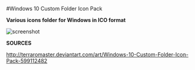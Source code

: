 #Windows 10 Custom Folder Icon Pack

**Various icons folder for Windows in ICO format**

![screenshot](https://i.imgur.com/Q3koJEr.png)

**SOURCES**

http://terraromaster.deviantart.com/art/Windows-10-Custom-Folder-Icon-Pack-599112482

